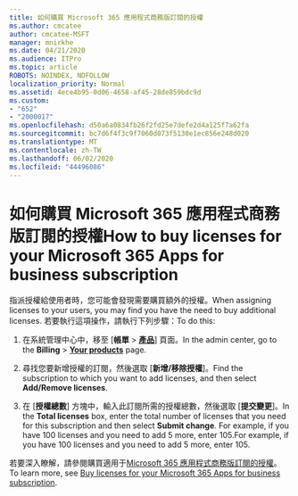 ```yaml
---
title: 如何購買 Microsoft 365 應用程式商務版訂閱的授權
ms.author: cmcatee
author: cmcatee-MSFT
manager: mnirkhe
ms.date: 04/21/2020
ms.audience: ITPro
ms.topic: article
ROBOTS: NOINDEX, NOFOLLOW
localization_priority: Normal
ms.assetid: 4ece4b95-0d06-4658-af45-28de859bdc9d
ms.custom:
- "652"
- "2000017"
ms.openlocfilehash: d50a6a0834fb26f2fd25e7defe2d4a125f7a62fa
ms.sourcegitcommit: bc7d6f4f3c9f7060d073f5130e1ec856e248d020
ms.translationtype: MT
ms.contentlocale: zh-TW
ms.lasthandoff: 06/02/2020
ms.locfileid: "44496086"
---
```

# <a name="how-to-buy-licenses-for-your-microsoft-365-apps-for-business-subscription"></a><span data-ttu-id="0facc-102">如何購買 Microsoft 365 應用程式商務版訂閱的授權</span><span class="sxs-lookup"><span data-stu-id="0facc-102">How to buy licenses for your Microsoft 365 Apps for business subscription</span></span>

<span data-ttu-id="0facc-103">指派授權給使用者時，您可能會發現需要購買額外的授權。</span><span class="sxs-lookup"><span data-stu-id="0facc-103">When assigning licenses to your users, you may find you have the need to buy additional licenses.</span></span> <span data-ttu-id="0facc-104">若要執行這項操作，請執行下列步驟：</span><span class="sxs-lookup"><span data-stu-id="0facc-104">To do this:</span></span>
  
1. <span data-ttu-id="0facc-105">在系統管理中心中，移至 [**帳單** \> **[產品](https://go.microsoft.com/fwlink/p/?linkid=842054)**] 頁面。</span><span class="sxs-lookup"><span data-stu-id="0facc-105">In the admin center, go to the **Billing** \> **[Your products](https://go.microsoft.com/fwlink/p/?linkid=842054)** page.</span></span>

2. <span data-ttu-id="0facc-106">尋找您要新增授權的訂閱，然後選取 [**新增/移除授權**]。</span><span class="sxs-lookup"><span data-stu-id="0facc-106">Find the subscription to which you want to add licenses, and then select **Add/Remove licenses**.</span></span>

3. <span data-ttu-id="0facc-107">在 [**授權總數**] 方塊中，輸入此訂閱所需的授權總數，然後選取 [**提交變更**]。</span><span class="sxs-lookup"><span data-stu-id="0facc-107">In the **Total licenses** box, enter the total number of licenses that you need for this subscription and then select **Submit change**.</span></span> <span data-ttu-id="0facc-108">For example, if you have 100 licenses and you need to add 5 more, enter 105.</span><span class="sxs-lookup"><span data-stu-id="0facc-108">For example, if you have 100 licenses and you need to add 5 more, enter 105.</span></span>

<span data-ttu-id="0facc-109">若要深入瞭解，請參閱購買適用于[Microsoft 365 應用程式商務版訂閱的授權](https://docs.microsoft.com/microsoft-365/commerce/licenses/buy-licenses)。</span><span class="sxs-lookup"><span data-stu-id="0facc-109">To learn more, see [Buy licenses for your Microsoft 365 Apps for business subscription](https://docs.microsoft.com/microsoft-365/commerce/licenses/buy-licenses).</span></span>